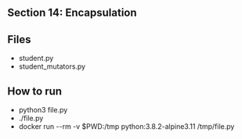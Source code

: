 ## Section 14: Encapsulation
 
## Files

 - student.py
 - student_mutators.py

## How to run 

 - python3 file.py
 - ./file.py
 - docker run --rm -v $PWD:/tmp python:3.8.2-alpine3.11 /tmp/file.py

